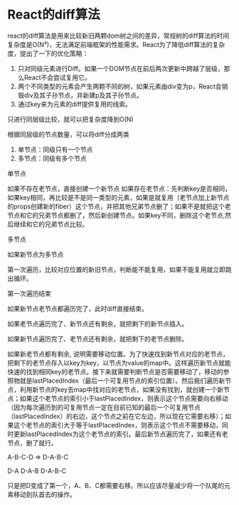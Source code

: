 # React的diff算法

react的diff算法是用来比较新旧两颗dom树之间的差异，常规树的diff算法的时间复杂度是O(N³)，无法满足前端框架的性能需求。React为了降低diff算法的复杂度，提出了一下的优化策略：

1. 只对同级元素进行Diff。如果一个DOM节点在前后两次更新中跨越了层级，那么React不会尝试复用它。
2. 两个不同类型的元素会产生两颗不同的树，如果元素由div变为p，React会销毁div及其子孙节点，并新建p及其子孙节点。
3. 通过key来为元素的diff提供复用的线索。

只进行同层级比较，就可以把复杂度降到O(N)

根据同层级的节点数量，可以将diff分成两类

1. 单节点：同级只有一个节点
2. 多节点：同级有多个节点

单节点

如果不存在老节点，直接创建一个新节点
如果存在老节点：先判断key是否相同，如果key相同，再比较是不是同一类型的元素，如果是就复用（老节点加上新节点的props创建新的fiber）这个节点，并把其他兄弟节点删了；如果不是就把这个老节点和它的兄弟节点都删了，然后新创建节点。如果key不同，删除这个老节点,然后继续和它的兄弟节点比较。

多节点

如果新节点为多节点

第一次遍历，比较对应位置的新旧节点，判断能不能复用，如果不能复用就立即跳出循环。

第一次遍历结束

如果新节点老节点都遍历完了，此时diff直接结束。

如果老节点遍历完了、新节点还有剩余，就把剩下的新节点插入。

如果新节点遍历完了、老节点还有剩余，就把剩下的老节点删除。

如果新老节点都有剩余, 说明需要移动位置。为了快速找到新节点对应的老节点，把剩下的老节点存入以key为key，以节点为value的map中。这样遍历新节点就能快速的找到相同key的老节点。接下来就需要判断节点是否需要移动了，移动的参照物就是lastPlacedIndex（最后一个可复用节点的索引位置）。然后我们遍历新节点，利用新节点的key去map中找对应的老节点，如果没有找到，就创建一个新节点；如果这个老节点的索引小于lastPlacedIndex，则表示这个节点需要向右移动（因为每次遍历到的可复用节点一定在目前已知的最后一个可复用节点（lastPlacedIndex）的右边，这个节点之前在它左边，所以现在它需要右移）；如果这个老节点的索引大于等于lastPlacedIndex，则表示这个节点不需要移动，同时更新lastPlacedIndex为这个老节点的索引。最后新节点遍历完了，如果还有老节点，删了就行。

A-B-C-D => D-A-B-C

D-A
D-A-B
D-A-B-C

只是把D变成了第一个，A、B、C都需要右移。所以应该尽量减少将一个队尾的元素移动到队首去的操作。


